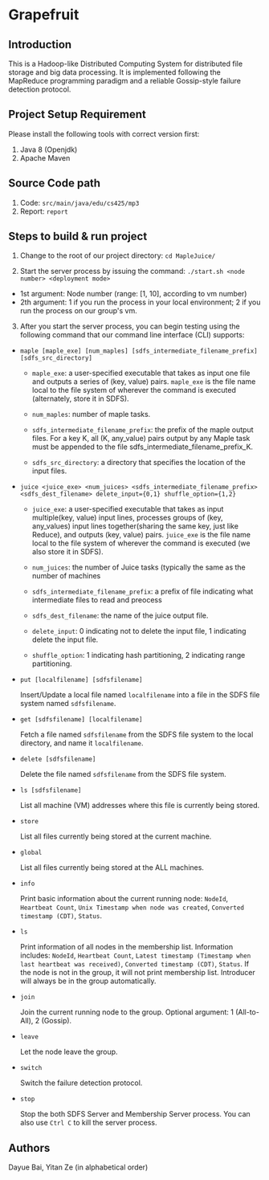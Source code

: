 # Grapefruit

## Introduction

This is a Hadoop-like Distributed Computing System for distributed file storage and big data processing. It is implemented following the MapReduce programming paradigm and a reliable Gossip-style failure detection protocol. 

## Project Setup Requirement

Please install the following tools with correct version first:

1. Java 8 (Openjdk)
2. Apache Maven

## Source Code path

1. Code: `src/main/java/edu/cs425/mp3`
2. Report: `report`

## Steps to build & run project

1. Change to the root of our project directory: `cd MapleJuice/`

2. Start the server process by issuing the command: `./start.sh <node number> <deployment mode>` 

* 1st argument: Node number (range: [1, 10], according to vm number)
* 2th argument: 1 if you run the process in your local environment; 2 if you run the process on our group's vm.

3. After you start the server process, you can begin testing using the following command that our command line interface (CLI) supports:
* `maple [maple_exe] [num_maples] [sdfs_intermediate_filename_prefix] [sdfs_src_directory]`
    
    * `maple_exe`: a user-specified executable that takes as input one file and outputs a series of (key, value) pairs. `maple_exe` is the file name local to the file system of wherever the command is executed (alternately, store it in SDFS).

    * `num_maples`: number of maple tasks.

    * `sdfs_intermediate_filename_prefix`: the prefix of the maple output files. For a key K, all (K, any_value) pairs output by any Maple task must be appended to the file sdfs_intermediate_filename_prefix_K.

    * `sdfs_src_directory`: a directory that specifies the location of the input files.

* `juice <juice_exe> <num_juices> <sdfs_intermediate_filename_prefix> <sdfs_dest_filename> delete_input={0,1} shuffle_option={1,2}`

    * `juice_exe`:  a user-specified executable that takes as input multiple(key, value) input lines, processes groups of (key, any_values) input lines together(sharing the same key, just like Reduce), and outputs (key, value) pairs. `juice_exe` is the file name local to the file system of wherever the command is executed (we also store it in SDFS).

    * `num_juices`:  the number of Juice tasks (typically the same as the number of machines

    * `sdfs_intermediate_filename_prefix`: a prefix of file indicating what intermediate files to read and preocess

    * `sdfs_dest_filename`: the name of the juice output file.

    * `delete_input`: 0 indicating not to delete the input file, 1 indicating delete the input file.

    * `shuffle_option`: 1 indicating hash partitioning, 2 indicating range partitioning.

* `put [localfilename] [sdfsfilename]`

    Insert/Update a local file named `localfilename` into a file in the SDFS file system named `sdfsfilename`.

* `get [sdfsfilename] [localfilename]`

    Fetch a file named `sdfsfilename` from the SDFS file system to the local directory, and name it `localfilename`.

* `delete [sdfsfilename]`

    Delete the file named `sdfsfilename` from the SDFS file system.

*  `ls [sdfsfilename]`

    List all machine (VM) addresses where this file is currently being stored.

*   `store`

    List all files currently being stored at the current machine.

*   `global`

    List all files currently being stored at the ALL machines.

* `info`

    Print basic information about the current running node: `NodeId`, `Heartbeat Count`, `Unix Timestamp when node was created`, `Converted timestamp (CDT)`, `Status`.

* `ls`

    Print information of all nodes in the membership list. Information includes: `NodeId`, `Heartbeat Count`, `Latest timestamp (Timestamp when last heartbeat was received)`, `Converted timestamp (CDT)`, `Status`. If the node is not in the group, it will not print membership list. Introducer will always be in the group automatically.

* `join`

    Join the current running node to the group. Optional argument: 1 (All-to-All), 2 (Gossip).

* `leave`

    Let the node leave the group.

* `switch`

    Switch the failure detection protocol.

* `stop`

    Stop the both SDFS Server and Membership Server process. You can also use `Ctrl C` to kill the server process.

## Authors

Dayue Bai, Yitan Ze (in alphabetical order)
